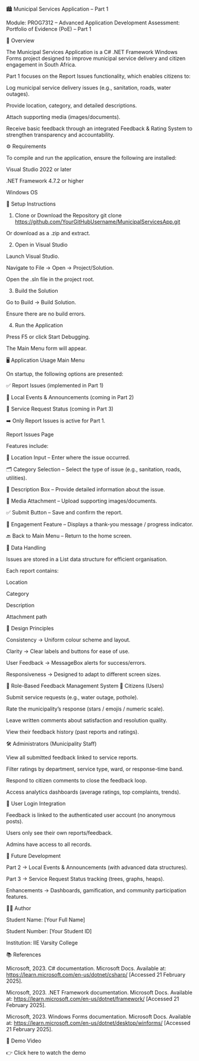 🏙️ Municipal Services Application – Part 1

Module: PROG7312 – Advanced Application Development
Assessment: Portfolio of Evidence (PoE) – Part 1

📖 Overview

The Municipal Services Application is a C# .NET Framework Windows Forms project designed to improve municipal service delivery and citizen engagement in South Africa.

Part 1 focuses on the Report Issues functionality, which enables citizens to:

Log municipal service delivery issues (e.g., sanitation, roads, water outages).

Provide location, category, and detailed descriptions.

Attach supporting media (images/documents).

Receive basic feedback through an integrated Feedback & Rating System to strengthen transparency and accountability.

⚙️ Requirements

To compile and run the application, ensure the following are installed:

Visual Studio 2022 or later

.NET Framework 4.7.2 or higher

Windows OS

🚀 Setup Instructions
1. Clone or Download the Repository
git clone https://github.com/YourGitHubUsername/MunicipalServicesApp.git


Or download as a .zip and extract.

2. Open in Visual Studio

Launch Visual Studio.

Navigate to File → Open → Project/Solution.

Open the .sln file in the project root.

3. Build the Solution

Go to Build → Build Solution.

Ensure there are no build errors.

4. Run the Application

Press F5 or click Start Debugging.

The Main Menu form will appear.

🖥️ Application Usage
Main Menu

On startup, the following options are presented:

✅ Report Issues (implemented in Part 1)

🚧 Local Events & Announcements (coming in Part 2)

🚧 Service Request Status (coming in Part 3)

➡️ Only Report Issues is active for Part 1.

Report Issues Page

Features include:

📍 Location Input – Enter where the issue occurred.

🗂️ Category Selection – Select the type of issue (e.g., sanitation, roads, utilities).

📝 Description Box – Provide detailed information about the issue.

📎 Media Attachment – Upload supporting images/documents.

✅ Submit Button – Save and confirm the report.

🔔 Engagement Feature – Displays a thank-you message / progress indicator.

🔙 Back to Main Menu – Return to the home screen.

📂 Data Handling

Issues are stored in a List data structure for efficient organisation.

Each report contains:

Location

Category

Description

Attachment path

🎨 Design Principles

Consistency → Uniform colour scheme and layout.

Clarity → Clear labels and buttons for ease of use.

User Feedback → MessageBox alerts for success/errors.

Responsiveness → Designed to adapt to different screen sizes.

🔑 Role-Based Feedback Management System
👤 Citizens (Users)

Submit service requests (e.g., water outage, pothole).

Rate the municipality’s response (stars / emojis / numeric scale).

Leave written comments about satisfaction and resolution quality.

View their feedback history (past reports and ratings).

🛠️ Administrators (Municipality Staff)

View all submitted feedback linked to service reports.

Filter ratings by department, service type, ward, or response-time band.

Respond to citizen comments to close the feedback loop.

Access analytics dashboards (average ratings, top complaints, trends).

🔐 User Login Integration

Feedback is linked to the authenticated user account (no anonymous posts).

Users only see their own reports/feedback.

Admins have access to all records.

🔮 Future Development

Part 2 → Local Events & Announcements (with advanced data structures).

Part 3 → Service Request Status tracking (trees, graphs, heaps).

Enhancements → Dashboards, gamification, and community participation features.

👨‍💻 Author

Student Name: [Your Full Name]

Student Number: [Your Student ID]

Institution: IIE Varsity College

📚 References

Microsoft, 2023. C# documentation. Microsoft Docs. Available at: https://learn.microsoft.com/en-us/dotnet/csharp/
 [Accessed 21 February 2025].

Microsoft, 2023. .NET Framework documentation. Microsoft Docs. Available at: https://learn.microsoft.com/en-us/dotnet/framework/
 [Accessed 21 February 2025].

Microsoft, 2023. Windows Forms documentation. Microsoft Docs. Available at: https://learn.microsoft.com/en-us/dotnet/desktop/winforms/
 [Accessed 21 February 2025].

🎥 Demo Video

👉 Click here to watch the demo
